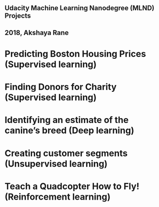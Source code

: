 ## Udacity Machine Learning Nanodegree (MLND) Projects
## 2018, Akshaya Rane 

# Predicting Boston Housing Prices (Supervised learning)

# Finding Donors for Charity (Supervised learning)

# Identifying an estimate of the canine’s breed (Deep learning) 

# Creating customer segments (Unsupervised learning)

# Teach a Quadcopter How to Fly! (Reinforcement learning)
 


